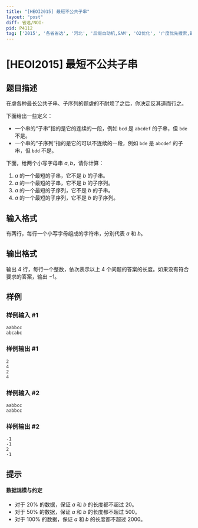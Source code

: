 ```yaml
---
title: "[HEOI2015] 最短不公共子串"
layout: "post"
diff: 省选/NOI-
pid: P4112
tag: ['2015', '各省省选', '河北', '后缀自动机,SAM', 'O2优化', '广度优先搜索,BFS', '后缀数组,SA']
---
```

# [HEOI2015] 最短不公共子串
## 题目描述

在虐各种最长公共子串、子序列的题虐的不耐烦了之后，你决定反其道而行之。

下面给出一些定义：

- 一个串的“子串”指的是它的连续的一段，例如 `bcd` 是 `abcdef` 的子串，但 `bde` 不是。
- 一个串的“子序列”指的是它的可以不连续的一段，例如 `bde` 是 `abcdef` 的子串，但 `bdd` 不是。

下面，给两个小写字母串 $a, b$，请你计算：

1. $a$ 的一个最短的子串，它不是 $b$ 的子串。
2. $a$ 的一个最短的子串，它不是 $b$ 的子序列。
3. $a$ 的一个最短的子序列，它不是 $b$ 的子串。
4. $a$ 的一个最短的子序列，它不是 $b$ 的子序列。

## 输入格式

有两行，每行一个小写字母组成的字符串，分别代表 $a$ 和 $b$。

## 输出格式

输出 $4$ 行，每行一个整数，依次表示以上 $4$ 个问题的答案的长度。如果没有符合要求的答案，输出 $-1$。

## 样例

### 样例输入 #1
```
aabbcc
abcabc
```
### 样例输出 #1
```
2
4
2
4
```
### 样例输入 #2
```
aabbcc
aabbcc
```
### 样例输出 #2
```
-1
-1
2
-1
```
## 提示

#### 数据规模与约定

- 对于 $20\%$ 的数据，保证 $a$ 和 $b$ 的长度都不超过 $20$。
- 对于 $50\%$ 的数据，保证 $a$ 和 $b$ 的长度都不超过 $500$。
- 对于 $100\%$ 的数据，保证 $a$ 和 $b$ 的长度都不超过 $2000$。

